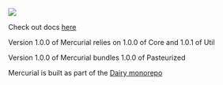 <a href="https://repo.dairy.foundation/#/releases/dev/frozenmilk/mercurial/Mercurial" target="_blank">
<img src="https://repo.dairy.foundation/api/badge/latest/releases/dev/frozenmilk/mercurial/Mercurial?color=40c14a&name=Mercurial" />
</a>

Check out docs [here](https://docs.dairy.foundation/Mercurial/overview)

Version 1.0.0 of Mercurial relies on 1.0.0 of Core and 1.0.1 of Util

Version 1.0.0 of Mercurial bundles 1.0.0 of Pasteurized

Mercurial is built as part of the [Dairy
monorepo](https://github.com/Dairy-Foundation/Dairy)

